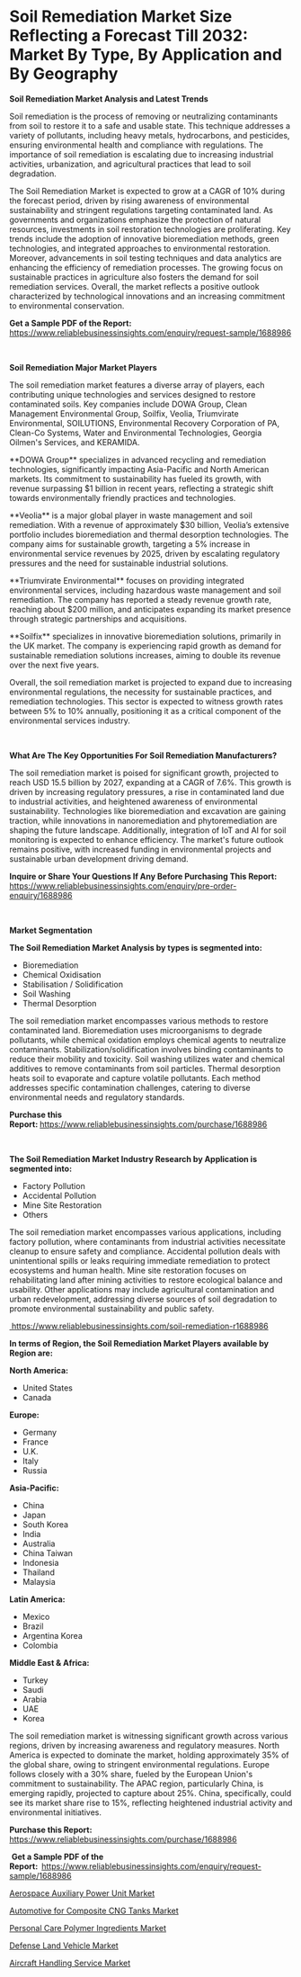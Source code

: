<p><h1>Soil Remediation Market Size Reflecting a Forecast Till 2032: Market By Type, By Application and By Geography</h1></p><p><strong>Soil Remediation Market Analysis and Latest Trends</strong></p>
<p><p>Soil remediation is the process of removing or neutralizing contaminants from soil to restore it to a safe and usable state. This technique addresses a variety of pollutants, including heavy metals, hydrocarbons, and pesticides, ensuring environmental health and compliance with regulations. The importance of soil remediation is escalating due to increasing industrial activities, urbanization, and agricultural practices that lead to soil degradation.</p><p>The Soil Remediation Market is expected to grow at a CAGR of 10% during the forecast period, driven by rising awareness of environmental sustainability and stringent regulations targeting contaminated land. As governments and organizations emphasize the protection of natural resources, investments in soil restoration technologies are proliferating. Key trends include the adoption of innovative bioremediation methods, green technologies, and integrated approaches to environmental restoration. Moreover, advancements in soil testing techniques and data analytics are enhancing the efficiency of remediation processes. The growing focus on sustainable practices in agriculture also fosters the demand for soil remediation services. Overall, the market reflects a positive outlook characterized by technological innovations and an increasing commitment to environmental conservation.</p></p>
<p><strong>Get a Sample PDF of the Report:&nbsp;</strong> <a href="https://www.reliablebusinessinsights.com/enquiry/request-sample/1688986?utm_campaign=1950&utm_medium=2&utm_source=Github&utm_content=ia&utm_term=06012025&utm_id=soil-remediation">https://www.reliablebusinessinsights.com/enquiry/request-sample/1688986</a></p>
<p>&nbsp;</p>
<p><strong>Soil Remediation Major Market Players</strong></p>
<p><p>The soil remediation market features a diverse array of players, each contributing unique technologies and services designed to restore contaminated soils. Key companies include DOWA Group, Clean Management Environmental Group, Soilfix, Veolia, Triumvirate Environmental, SOILUTIONS, Environmental Recovery Corporation of PA, Clean-Co Systems, Water and Environmental Technologies, Georgia Oilmen's Services, and KERAMIDA.</p><p>**DOWA Group** specializes in advanced recycling and remediation technologies, significantly impacting Asia-Pacific and North American markets. Its commitment to sustainability has fueled its growth, with revenue surpassing $1 billion in recent years, reflecting a strategic shift towards environmentally friendly practices and technologies.</p><p>**Veolia** is a major global player in waste management and soil remediation. With a revenue of approximately $30 billion, Veolia’s extensive portfolio includes bioremediation and thermal desorption technologies. The company aims for sustainable growth, targeting a 5% increase in environmental service revenues by 2025, driven by escalating regulatory pressures and the need for sustainable industrial solutions.</p><p>**Triumvirate Environmental** focuses on providing integrated environmental services, including hazardous waste management and soil remediation. The company has reported a steady revenue growth rate, reaching about $200 million, and anticipates expanding its market presence through strategic partnerships and acquisitions.</p><p>**Soilfix** specializes in innovative bioremediation solutions, primarily in the UK market. The company is experiencing rapid growth as demand for sustainable remediation solutions increases, aiming to double its revenue over the next five years.</p><p>Overall, the soil remediation market is projected to expand due to increasing environmental regulations, the necessity for sustainable practices, and remediation technologies. This sector is expected to witness growth rates between 5% to 10% annually, positioning it as a critical component of the environmental services industry.</p></p>
<p>&nbsp;</p>
<p><strong>What Are The Key Opportunities For Soil Remediation Manufacturers?</strong></p>
<p><p>The soil remediation market is poised for significant growth, projected to reach USD 15.5 billion by 2027, expanding at a CAGR of 7.6%. This growth is driven by increasing regulatory pressures, a rise in contaminated land due to industrial activities, and heightened awareness of environmental sustainability. Technologies like bioremediation and excavation are gaining traction, while innovations in nanoremediation and phytoremediation are shaping the future landscape. Additionally, integration of IoT and AI for soil monitoring is expected to enhance efficiency. The market's future outlook remains positive, with increased funding in environmental projects and sustainable urban development driving demand.</p></p>
<p><strong>Inquire or Share Your Questions If Any Before Purchasing This Report:</strong> <a href="https://www.reliablebusinessinsights.com/enquiry/pre-order-enquiry/1688986?utm_campaign=1950&utm_medium=2&utm_source=Github&utm_content=ia&utm_term=06012025&utm_id=soil-remediation">https://www.reliablebusinessinsights.com/enquiry/pre-order-enquiry/1688986</a></p>
<p>&nbsp;</p>
<p><strong>Market Segmentation</strong></p>
<p><strong>The Soil Remediation Market Analysis by types is segmented into:</strong></p>
<p><ul><li>Bioremediation</li><li>Chemical Oxidisation</li><li>Stabilisation / Solidification</li><li>Soil Washing</li><li>Thermal Desorption</li></ul></p>
<p><p>The soil remediation market encompasses various methods to restore contaminated land. Bioremediation uses microorganisms to degrade pollutants, while chemical oxidation employs chemical agents to neutralize contaminants. Stabilization/solidification involves binding contaminants to reduce their mobility and toxicity. Soil washing utilizes water and chemical additives to remove contaminants from soil particles. Thermal desorption heats soil to evaporate and capture volatile pollutants. Each method addresses specific contamination challenges, catering to diverse environmental needs and regulatory standards.</p></p>
<p><strong>Purchase this Report:&nbsp;</strong><a href="https://www.reliablebusinessinsights.com/purchase/1688986?utm_campaign=1950&utm_medium=2&utm_source=Github&utm_content=ia&utm_term=06012025&utm_id=soil-remediation">https://www.reliablebusinessinsights.com/purchase/1688986</a></p>
<p>&nbsp;</p>
<p><strong>The Soil Remediation Market Industry Research by Application is segmented into:</strong></p>
<p><ul><li>Factory Pollution</li><li>Accidental Pollution</li><li>Mine Site Restoration</li><li>Others</li></ul></p>
<p><p>The soil remediation market encompasses various applications, including factory pollution, where contaminants from industrial activities necessitate cleanup to ensure safety and compliance. Accidental pollution deals with unintentional spills or leaks requiring immediate remediation to protect ecosystems and human health. Mine site restoration focuses on rehabilitating land after mining activities to restore ecological balance and usability. Other applications may include agricultural contamination and urban redevelopment, addressing diverse sources of soil degradation to promote environmental sustainability and public safety.</p></p>
<p><a href="https://www.reliablebusinessinsights.com/soil-remediation-r1688986?utm_campaign=1950&utm_medium=2&utm_source=Github&utm_content=ia&utm_term=06012025&utm_id=soil-remediation">&nbsp;https://www.reliablebusinessinsights.com/soil-remediation-r1688986</a></p>
<p><strong>In terms of Region, the Soil Remediation Market Players available by Region are:</strong></p>
<p>
    <p> <strong> North America: </strong>
        <ul>
            <li>United States</li>
            <li>Canada</li>
        </ul>
        </p> 
    <p> <strong> Europe: </strong>
        <ul>
            <li>Germany</li>
            <li>France</li>
            <li>U.K.</li>
            <li>Italy</li>
            <li>Russia</li>
        </ul>
        </p> 
    <p> <strong> Asia-Pacific: </strong>
        <ul>
            <li>China</li>
            <li>Japan</li>
            <li>South Korea</li>
            <li>India</li>
            <li>Australia</li>
            <li>China Taiwan</li>
            <li>Indonesia</li>
            <li>Thailand</li>
            <li>Malaysia</li>
        </ul>
        </p> 
    <p> <strong> Latin America: </strong>
        <ul>
            <li>Mexico</li>
            <li>Brazil</li>
            <li>Argentina Korea</li>
            <li>Colombia</li>
        </ul>
        </p> 
    <p> <strong> Middle East & Africa: </strong>
        <ul>
            <li>Turkey</li>
            <li>Saudi</li>
            <li>Arabia</li>
            <li>UAE</li>
            <li>Korea</li>
        </ul>
    </p>
    </p>
<p><p>The soil remediation market is witnessing significant growth across various regions, driven by increasing awareness and regulatory measures. North America is expected to dominate the market, holding approximately 35% of the global share, owing to stringent environmental regulations. Europe follows closely with a 30% share, fueled by the European Union's commitment to sustainability. The APAC region, particularly China, is emerging rapidly, projected to capture about 25%. China, specifically, could see its market share rise to 15%, reflecting heightened industrial activity and environmental initiatives.</p></p>
<p><strong>Purchase this Report: </strong><a href="https://www.reliablebusinessinsights.com/purchase/1688986?utm_campaign=1950&utm_medium=2&utm_source=Github&utm_content=ia&utm_term=06012025&utm_id=soil-remediation">https://www.reliablebusinessinsights.com/purchase/1688986</a></p>
<p>&nbsp;<strong>Get a Sample PDF of the Report:&nbsp;&nbsp;</strong><a href="https://www.reliablebusinessinsights.com/enquiry/request-sample/1688986?utm_campaign=1950&utm_medium=2&utm_source=Github&utm_content=ia&utm_term=06012025&utm_id=soil-remediation">https://www.reliablebusinessinsights.com/enquiry/request-sample/1688986</a></p>
<p><strong></strong></p>
<p><p><a href="https://www.linkedin.com/pulse/aerospace-auxiliary-power-unit-market-scope-shows-upward-growth-u0uye?utm_campaign=1950&utm_medium=2&utm_source=Github&utm_content=ia&utm_term=06012025&utm_id=soil-remediation">Aerospace Auxiliary Power Unit Market</a></p><p><a href="https://www.linkedin.com/pulse/comprehensive-analysis-automotive-composite-cng-tanks-market-vzhgc?utm_campaign=1950&utm_medium=2&utm_source=Github&utm_content=ia&utm_term=06012025&utm_id=soil-remediation">Automotive for Composite CNG Tanks Market</a></p><p><a href="https://www.linkedin.com/pulse/personal-care-polymer-ingredients-market-size-share-analysis-m8ngc?utm_campaign=1950&utm_medium=2&utm_source=Github&utm_content=ia&utm_term=06012025&utm_id=soil-remediation">Personal Care Polymer Ingredients Market</a></p><p><a href="https://www.linkedin.com/pulse/defense-land-vehicle-research-report-industry-development-duy7f?utm_campaign=1950&utm_medium=2&utm_source=Github&utm_content=ia&utm_term=06012025&utm_id=soil-remediation">Defense Land Vehicle Market</a></p><p><a href="https://www.linkedin.com/pulse/aircraft-handling-service-market-growth-study-provides-in-depth-hyoge?utm_campaign=1950&utm_medium=2&utm_source=Github&utm_content=ia&utm_term=06012025&utm_id=soil-remediation">Aircraft Handling Service Market</a></p></p>